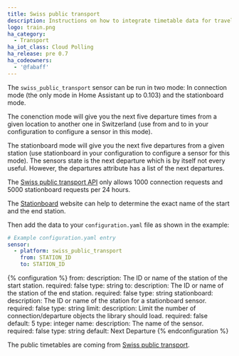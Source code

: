```yaml
---
title: Swiss public transport
description: Instructions on how to integrate timetable data for traveling in Switzerland within Home Assistant.
logo: train.png
ha_category:
  - Transport
ha_iot_class: Cloud Polling
ha_release: pre 0.7
ha_codeowners:
  - '@fabaff'
---
```


The `swiss_public_transport` sensor can be run in two mode: In connection mode (the only mode in Home Assistant up to 0.103) and the stationboard mode.

The conenction mode will give you the next five departure times from a given location to another one in Switzerland (use from and to in your configuration to configure a sensor in this mode).

The stationboard mode will give you the next five departures from a given station (use stationboard in your configuration to configure a sensor for this mode). The sensors state is the next departure which is by itself not every useful. However, the departures attribute has a list of the next departures.

The [Swiss public transport API](https://transport.opendata.ch/) only allows 1000 connection requests and 5000 stationboard requests per 24 hours.

The [Stationboard](https://transport.opendata.ch/examples/stationboard.html) website can help to determine the exact name of the start and the end station.

Then add the data to your `configuration.yaml` file as shown in the example:

```yaml
# Example configuration.yaml entry
sensor:
  - platform: swiss_public_transport
    from: STATION_ID
    to: STATION_ID
```

{% configuration %}
from:
  description: The ID or name of the station of the start station.
  required: false
  type: string
to:
  description: The ID or name of the station of the end station.
  required: false
  type: string
stationboard:
  description: The ID or name of the station for a stationboard sensor.
  required: false
  type: string
limit:
  description: Limit the number of connection/departure objects the library should load.
  required: false
  default: 5
  type: integer
name:
  description: The name of the sensor.
  required: false
  type: string
  default: Next Departure
{% endconfiguration %}

The public timetables are coming from [Swiss public transport](https://transport.opendata.ch/).
